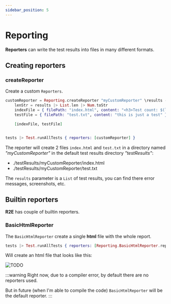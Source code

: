 ```yaml
---
sidebar_position: 5
---
```


# Reporting

**Reporters** can write the test results into files in many different formats.

## Creating reporters

### createReporter

Create a custom `Reporters`.

```elixir
customReporter = Reporting.createReporter "myCustomReporter" \results ->
    lenStr = results |> List.len |> Num.toStr
    indexFile = { filePath: "index.html", content: "<h3>Test count: $(lenStr)</h3>" }
    testFile = { filePath: "test.txt", content: "this is just a test" }

    [indexFile, testFile]


tests |> Test.runAllTests { reporters: [customReporter] }
```

The reporter will create 2 files `index.html` and `test.txt` in a directory
named _"myCustomReporter"_ in the default test results directory _"testResults"_:

- ./testResults/myCustomReporter/index.html
- ./testResults/myCustomReporter/test.txt

The `results` parameter is a `List` of test results, you can find there error messages, screenshots, etc.

## Builtin reporters

**R2E** has couple of builtin reporters.

### BasicHtmlReporter

The `BasicHtmlReporter` create a single **html** file with the whole report.

```elixir
tests |> Test.runAllTests { reporters: [Reporting.BasicHtmlReporter.reporter] }
```

Will create an html file that looks like this:

![TODO](#)

:::warning
Right now, due to a compiler error, by default there are no reporters used.

But in future (when I'm able to compile the code) `BasicHtmlReporter` will be the default reporter.
:::
